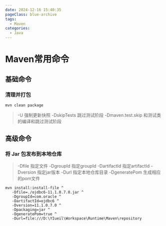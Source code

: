 ```yaml
---
date: 2024-12-16 15:40:35
pageClass: blue-archive
tags:
  - Maven
categories:
  - Java
---
```

# Maven常用命令

## 基础命令

### 清理并打包
`mvn clean package`
> -U 强制更新快照
> -DskipTests 跳过测试阶段
> -Dmaven.test.skip 和测试类的编译和跳过测试阶段

## 高级命令

### 将 Jar 包发布到本地仓库
>-Dfile 指定文件
>-DgroupId 指定groupId
>-DartifactId 指定artifactId
>-Dversion 指定jar版本
>-Durl 指定本地仓库目录
>-DgeneratePom 生成相应的pom文件
```batch
mvn install:install-file ^
   -Dfile=./ojdbc6-11.1.0.7.0.jar ^
   -DgroupId=com.oracle ^
   -DartifactId=ojdbc6 ^
   -Dversion=11.1.0.7.0 ^
   -Dpackaging=jar ^
   -DgeneratePom=true ^
   -Durl=file:///D:\YIueil\Workspace\Runtime\Maven\repository
```